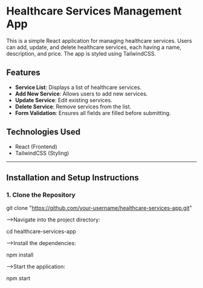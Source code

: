 # Healthcare Services Management App

This is a simple React application for managing healthcare services. Users can add, update, and delete healthcare services, each having a name, description, and price. The app is styled using TailwindCSS.

## Features

- **Service List**: Displays a list of healthcare services.
- **Add New Service**: Allows users to add new services.
- **Update Service**: Edit existing services.
- **Delete Service**: Remove services from the list.
- **Form Validation**: Ensures all fields are filled before submitting.

## Technologies Used

- React (Frontend)
- TailwindCSS (Styling)

---

## Installation and Setup Instructions

### 1. Clone the Repository

git clone "https://github.com/your-username/healthcare-services-app.git"

-->Navigate into the project directory:

cd healthcare-services-app

-->Install the dependencies:

npm install

-->Start the application:

npm start









